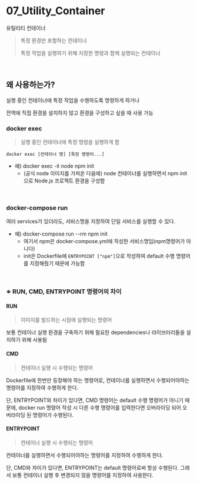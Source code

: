 # 07_Utility_Container

유틸리티 컨테이너

> 특정 환경만 포함하는 컨테이너
>
> 특정 작업을 실행하기 위해 지정한 명령과 함께 실행되는 컨테이너

<br>

## 왜 사용하는가?

실행 중인 컨테이너에 특정 작업을 수행하도록 명령하게 하거나

전역에 직접 환경을 설치하지 않고 환경을 구성하고 싶을 때 사용 가능

### docker exec

> 실행 중인 컨테이너에 특정 명령을 실행하게 함

`docker exec [컨테이너 명] [특정 명령어...]`

- 예) docker exec -it node npm init
  - (공식 node 이미지를 가져온 다음에) node 컨테이너를 실행하면서 npm init으로 Node.js 프로젝트 환경을 구성함

<br>

### docker-compose run

여러 services가 있더라도, 서비스명을 지정하여 단일 서비스를 실행할 수 있다.

- 예) docker-compose run --rm npm init
  - 여기서 npm은 docker-compose.yml에 작성한 서비스명임(npm명령어가 아니다)
  - init은 Dockerfile에 `ENTRYPOINT ["npm"]`으로 작성하여 default 수행 명령어를 지정해줬기 때문에 가능함

<br>

### ※ RUN, CMD, ENTRYPOINT 명령어의 차이

#### RUN

> 이미지를 빌드하는 시점에 실행되는 명령어

보통 컨테이너 실행 환경을 구축하기 위해 필요한 dependencies나 라이브러리들을 설치하기 위해 사용됨

#### CMD

> 컨테이너 실행 시 수행되는 명령어

Dockerfile에 한번만 등장해야 하는 명령어로, 컨테이너를 실행하면서 수행되어야하는 명령어를 지정하여 수행하게 한다.

단, ENTRYPOINT와 차이가 있다면, CMD 명령어는 default 수행 명령어가 아니기 때문에, docker run 명령어 작성 시 다른 수행 명령어를 입력한다면 오버라이딩 되어 오버라이딩 된 명령어가 수행된다.

#### ENTRYPOINT

> 컨테이너 실행 시 수행되는 명령어

컨테이너를 실행하면서 수행되어야하는 명령어를 지정하여 수행하게 한다.

단, CMD와 차이가 있다면, ENTRYPOINT는 default 명령어로써 항상 수행된다. 그래서 보통 컨테이너 실행 후 변경되지 않을 명령어를 지정하여 사용한다.